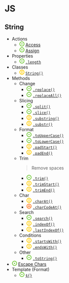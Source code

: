 # JS
## String
- Actions
    - ![](../../-/1.png) [Access](string-access.js)
    - ![](../../-/1.png) [Assign](string-access.js)
- Properties
    - ![](../../-/1.png) [`.length`](string-length.js)
- Classes
    - ![](../../-/2.png) [`String()`](string-class.js)
- Methods
    - Change
        - ![](../../-/1.png) [`.replace()`](string-replace.js)
        - ![](../../-/1.png) [`.replaceAll()`](string-replace-all.html)
    - Slicing
        - ![](../../-/1.png) [`.split()`](string-split.js)
        - ![](../../-/1.png) [`.slice()`](string-slice.js)
        - ![](../../-/2.png) [`.substring()`](string-substring.js)
        - ![](../../-/2.png) [`.substr()`](string-substr.js)
    - Format
        - ![](../../-/1.png) [`.toUpperCase()`](string-upper.js)
        - ![](../../-/1.png) [`.toLowerCase()`](string-lower.js)
        - ![](../../-/2.png) [`.padStart()`](string-pad-start.js)
        - ![](../../-/2.png) [`.padEnd()`](string-pad-end.js)
    - Trim
        > Remove spaces
        - ![](../../-/1.png) [`.trim()`](string-trim.js)
        - ![](../../-/2.png) [`.trimStart()`](string-trim-start.js)
        - ![](../../-/2.png) [`.trimEnd()`](string-trim-end.js)
    - Char
        - ![](../../-/2.png) [`.charAt()`](string-char.js)
        - ![](../../-/3.png) [`.charCodeAt()`](string-char.js)
    - Search
        - ![](../../-/1.png) [`.search()`](string-search.js)
        - ![](../../-/2.png) [`.indexOf()`](string-index-of.js)
        - ![](../../-/2.png) [`.lastIndexOf()`](string-last-index-of.js)
    - Conditions
        - ![](../../-/2.png) [`.startsWith()`](string-starts-with.js)
        - ![](../../-/2.png) [`.endsWith()`](string-ends-with.js)
    - Other
        - ![](../../-/1.png) [`.toString()`](string-to-string.js)
- ![](../../-/1.png) [Escape Chars](string-scape-chars.js)
- Template (Format)
    - ![](../../-/1.png) [`${}`](string-back-tick.js)
